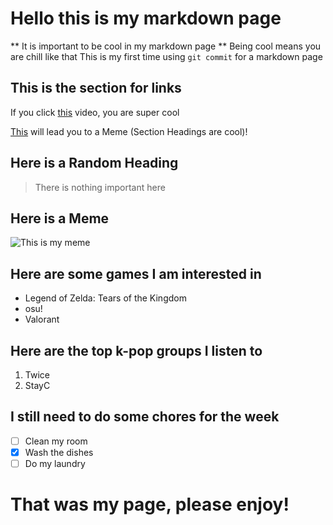 # Hello this is my markdown page
** It is important to be cool in my markdown page **
Being cool means you are chill like that
This is my first time using `git commit` for a markdown page
## This is the section for links
If you click [this](https://www.youtube.com/watch?v=GJDNkVDGM_s&ab_channel=HighValley) video, you are super cool


[This](##Here-is-a-Meme) will lead you to a Meme (Section Headings are cool)!
## Here is a Random Heading
> There is nothing important here


## Here is a Meme
![This is my meme](https://i.ibb.co/XSkRM53/unknown.png)

## Here are some games I am interested in 
- Legend of Zelda: Tears of the Kingdom
- osu!
- Valorant
  
## Here are the top k-pop groups I listen to
1. Twice
2. StayC
   
## I still need to do some chores for the week
- [ ] Clean my room
- [x] Wash the dishes
- [ ] Do my laundry
# That was my page, please enjoy!
